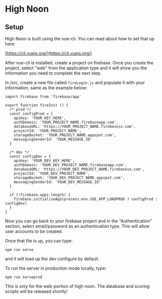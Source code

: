 # High Noon

## Setup
High Noon is built using the vue-cli.  You can read about how to set that up here:

[https://cli.vuejs.org/](https://cli.vuejs.org/)

After vue-cli is installed, create a project on firebase.  Once you create the project, select "web" from the application type and it will show you the information you need to complete the next step.

In /src, create a new file called `fireLogin.js` and populate it with your information, same as the example below:

```
import firebase from 'firebase/app'

export function fireInit () {
  /* prod */
  const configProd = {
    apiKey: 'YOUR_KEY_HERE',
    authDomain: 'YOUR_PROJECT_NAME.firebaseapp.com',
    databaseURL: 'https://YOUR_PROJECT_NAME.firebaseio.com',
    projectId: 'YOUR_PROJECT_NAME',
    storageBucket: 'YOUR_PROJECT_NAME.appspot.com',
    messagingSenderId: 'YOUR_MESSAGE_ID'
  }

  /* dev */
  const configDev = {
    apiKey: 'YOUR_DEV_KEY_HERE',
    authDomain: 'YOUR_DEV_PROJECT_NAME.firebaseapp.com',
    databaseURL: 'https://YOUR_DEV_PROJECT_NAME.firebaseio.com',
    projectId: 'YOUR_DEV_PROJECT_NAME',
    storageBucket: 'YOUR_DEV_PROJECT_NAME.appspot.com',
    messagingSenderId: 'YOUR_DEV_MESSAGE_ID'
  }

  if (!firebase.apps.length) {
    firebase.initializeApp(process.env.VUE_APP_LOADPROD ? configProd : configDev)
  }
}
```
Now you can go back to your firebase project and in the "Authentication" section, select email/password as an authentication type.  This will allow user accounts to be created.

Once that file is up, you can type:

```
npm run serve
```

and it will load up the dev configure by default.

To run the server in production mode locally, type:
```
npm run serveprod
```

This is only for the web-portion of high noon.  The database and scoring scripts will be released shortly!